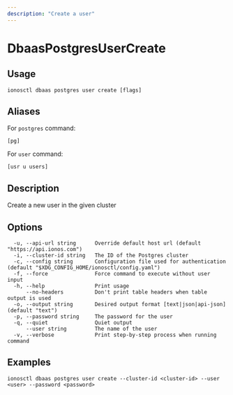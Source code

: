```yaml
---
description: "Create a user"
---
```


# DbaasPostgresUserCreate

## Usage

```text
ionosctl dbaas postgres user create [flags]
```

## Aliases

For `postgres` command:

```text
[pg]
```

For `user` command:

```text
[usr u users]
```

## Description

Create a new user in the given cluster

## Options

```text
  -u, --api-url string      Override default host url (default "https://api.ionos.com")
  -i, --cluster-id string   The ID of the Postgres cluster
  -c, --config string       Configuration file used for authentication (default "$XDG_CONFIG_HOME/ionosctl/config.yaml")
  -f, --force               Force command to execute without user input
  -h, --help                Print usage
      --no-headers          Don't print table headers when table output is used
  -o, --output string       Desired output format [text|json|api-json] (default "text")
  -p, --password string     The password for the user
  -q, --quiet               Quiet output
      --user string         The name of the user
  -v, --verbose             Print step-by-step process when running command
```

## Examples

```text
ionosctl dbaas postgres user create --cluster-id <cluster-id> --user <user> --password <password>
```

